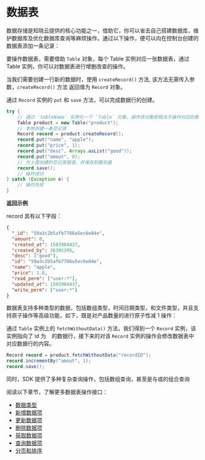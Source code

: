 <!-- ex_nonav -->

# 数据表

数据存储是知晓云提供的核心功能之一，借助它，你可以省去自己搭建数据库，维护数据库及优化数据库查询等麻烦操作。通过以下操作，便可以向在控制台创建的数据表添加一条记录：

要操作数据表，需要借助 `Table` 对象，每个 Table 实例对应一张数据表，通过 Table 实例，你可以对数据表进行增删改查的操作。

当我们需要创建一行新的数据时，使用 `createRecord()` 方法, 该方法无需传入参数，`createRecord()` 方法 返回值为 `Record` 对象。

通过 `Record` 实例的 `put` 和 `save` 方法，可以完成数据行的创建。

```java
try {
    // 通过 `tableName` 实例化一个 `Table` 对象，操作该对象即相当于操作对应的数据表
    Table product = new Table("product");
    // 本地创建一条空记录
    Record record = product.createRecord();
    record.put("name", "apple");
    record.put("price", 1);
    record.put("desc", Arrays.asList("good"));
    record.put("amout", 0);
    // 为上面创建的空记录赋值，并保存到服务器
    record.save();
    // 操作成功
} catch (Exception e) {
    // 操作失败
}
```

**返回示例**

record 具有以下字段：

```json
{
  "_id": "59a3c2b5afb7766a5ec6e84e",
  "amount": 0,
  "created_at": 1503904437,
  "created_by": 36395395,
  "desc": ["good"],
  "id": "59a3c2b5afb7766a5ec6e84e",
  "name": "apple",
  "price": 1.0,
  "read_perm": ["user:*"],
  "updated_at": 1503904437,
  "write_perm": ["user:*"]
}
```


数据表支持多种类型的数据，包括数组类型，时间日期类型，和文件类型，并且支持原子操作等高级功能，如下，既是对产品数量的进行原子性减 1 操作：

通过 `Table` 实例上的 `fetchWithoutData()` 方法，我们得到一个 `Record` 实例，该实例指向了 id 为 `
` 的数据行，接下来的对该 `Record` 实例的操作会修改数据表中对应数据行的内容。



```java
Record record = product.fetchWithoutData("recordID");
record.incrementBy("amout", 1);
record.save();
```


同时，SDK 提供了多种复杂查询操作，包括数组查询，甚至是与或的组合查询

阅读以下章节，了解更多数据表操作接口：

* [数据类型](./data-type.md)
* [新增数据项](./create-record.md)
* [更新数据项](./update-record.md)
* [删除数据项](./delete-record.md)
* [获取数据项](./get-record-detail.md)
* [查询数据项](./query.md)
* [分页和排序](./limit-and-order.md)
